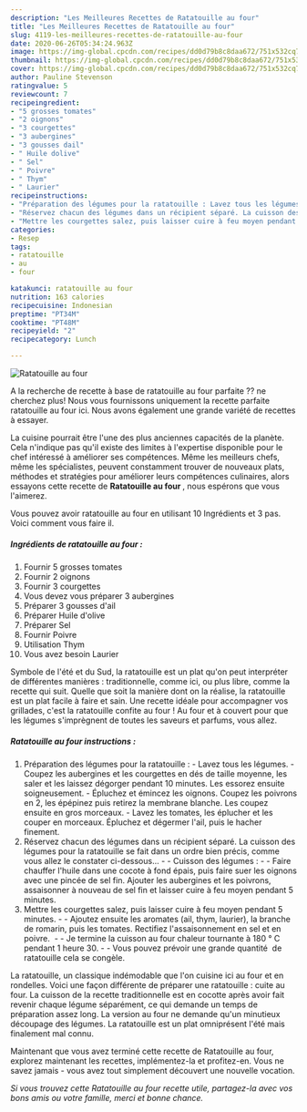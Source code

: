 ```yaml
---
description: "Les Meilleures Recettes de Ratatouille au four"
title: "Les Meilleures Recettes de Ratatouille au four"
slug: 4119-les-meilleures-recettes-de-ratatouille-au-four
date: 2020-06-26T05:34:24.963Z
image: https://img-global.cpcdn.com/recipes/dd0d79b8c8daa672/751x532cq70/ratatouille-au-four-photo-principale-de-la-recette.jpg
thumbnail: https://img-global.cpcdn.com/recipes/dd0d79b8c8daa672/751x532cq70/ratatouille-au-four-photo-principale-de-la-recette.jpg
cover: https://img-global.cpcdn.com/recipes/dd0d79b8c8daa672/751x532cq70/ratatouille-au-four-photo-principale-de-la-recette.jpg
author: Pauline Stevenson
ratingvalue: 5
reviewcount: 7
recipeingredient:
- "5 grosses tomates"
- "2 oignons"
- "3 courgettes"
- "3 aubergines"
- "3 gousses dail"
- " Huile dolive"
- " Sel"
- " Poivre"
- " Thym"
- " Laurier"
recipeinstructions:
- "Préparation des légumes pour la ratatouille : Lavez tous les légumes. Coupez les aubergines et les courgettes en dés de taille moyenne, les saler et les laissez dégorger pendant 10 minutes. Les essorez ensuite soigneusement. Épluchez et émincez les oignons. Coupez les poivrons en 2, les épépinez puis retirez la membrane blanche. Les coupez ensuite en gros morceaux. Lavez les tomates, les éplucher et les couper en morceaux. Épluchez et dégermer l&#39;ail, puis le hacher finement."
- "Réservez chacun des légumes dans un récipient séparé. La cuisson des légumes pour la ratatouille se fait dans un ordre bien précis, comme vous allez le constater ci-dessous...  Cuisson des légumes :  Faire chauffer l&#39;huile dans une cocote à fond épais, puis faire suer les oignons avec une pincée de sel fin. Ajouter les aubergines et les poivrons, assaisonner à nouveau de sel fin et laisser cuire à feu moyen pendant 5 minutes."
- "Mettre les courgettes salez, puis laisser cuire à feu moyen pendant 5 minutes.  Ajoutez ensuite les aromates (ail, thym, laurier), la branche de romarin, puis les tomates. Rectifiez l&#39;assaisonnement en sel et en poivre.   Je termine la cuisson au four chaleur tournante à 180 ° C pendant 1 heure 30.  Vous pouvez prévoir une grande quantité  de ratatouille cela se congèle."
categories:
- Resep
tags:
- ratatouille
- au
- four

katakunci: ratatouille au four 
nutrition: 163 calories
recipecuisine: Indonesian
preptime: "PT34M"
cooktime: "PT48M"
recipeyield: "2"
recipecategory: Lunch

---
```



![Ratatouille au four](https://img-global.cpcdn.com/recipes/dd0d79b8c8daa672/751x532cq70/ratatouille-au-four-photo-principale-de-la-recette.jpg)

A la recherche de recette à base de ratatouille au four parfaite ?? ne cherchez plus! Nous vous fournissons uniquement la recette parfaite ratatouille au four ici. Nous avons également une grande variété de recettes à essayer.

La cuisine pourrait être l'une des plus anciennes capacités de la planète. Cela n'indique pas qu'il existe des limites à l'expertise disponible pour le chef intéressé à améliorer ses compétences. Même les meilleurs chefs, même les spécialistes, peuvent constamment trouver de nouveaux plats, méthodes et stratégies pour améliorer leurs compétences culinaires, alors essayons cette recette de <strong> Ratatouille au four </strong>, nous espérons que vous l'aimerez.

<!--inarticleads1-->

Vous pouvez avoir ratatouille au four en utilisant 10 Ingrédients et 3 pas. Voici comment vous faire il.

##### Ingrédients de ratatouille au four :

1. Fournir 5 grosses tomates
1. Fournir 2 oignons
1. Fournir 3 courgettes
1. Vous devez vous préparer 3 aubergines
1. Préparer 3 gousses d&#39;ail
1. Préparer  Huile d&#39;olive
1. Préparer  Sel
1. Fournir  Poivre
1. Utilisation  Thym
1. Vous avez besoin  Laurier


Symbole de l&#39;été et du Sud, la ratatouille est un plat qu&#39;on peut interpréter de différentes manières : traditionnelle, comme ici, ou plus libre, comme la recette qui suit. Quelle que soit la manière dont on la réalise, la ratatouille est un plat facile à faire et sain. Une recette idéale pour accompagner vos grillades, c&#39;est la ratatouille confite au four ! Au four et à couvert pour que les légumes s&#39;imprègnent de toutes les saveurs et parfums, vous allez. 

<!--inarticleads2-->

##### Ratatouille au four instructions :

1. Préparation des légumes pour la ratatouille : - Lavez tous les légumes. - Coupez les aubergines et les courgettes en dés de taille moyenne, les saler et les laissez dégorger pendant 10 minutes. Les essorez ensuite soigneusement. - Épluchez et émincez les oignons. Coupez les poivrons en 2, les épépinez puis retirez la membrane blanche. Les coupez ensuite en gros morceaux. - Lavez les tomates, les éplucher et les couper en morceaux. Épluchez et dégermer l&#39;ail, puis le hacher finement.
1. Réservez chacun des légumes dans un récipient séparé. La cuisson des légumes pour la ratatouille se fait dans un ordre bien précis, comme vous allez le constater ci-dessous... -  - Cuisson des légumes : -  - Faire chauffer l&#39;huile dans une cocote à fond épais, puis faire suer les oignons avec une pincée de sel fin. Ajouter les aubergines et les poivrons, assaisonner à nouveau de sel fin et laisser cuire à feu moyen pendant 5 minutes.
1. Mettre les courgettes salez, puis laisser cuire à feu moyen pendant 5 minutes. -  - Ajoutez ensuite les aromates (ail, thym, laurier), la branche de romarin, puis les tomates. Rectifiez l&#39;assaisonnement en sel et en poivre.  -  - Je termine la cuisson au four chaleur tournante à 180 ° C pendant 1 heure 30. -  - Vous pouvez prévoir une grande quantité  de ratatouille cela se congèle.


La ratatouille, un classique indémodable que l&#39;on cuisine ici au four et en rondelles. Voici une façon différente de préparer une ratatouille : cuite au four. La cuisson de la recette traditionnelle est en cocotte après avoir fait revenir chaque légume séparément, ce qui demande un temps de préparation assez long. La version au four ne demande qu&#39;un minutieux découpage des légumes. La ratatouille est un plat omniprésent l&#39;été mais finalement mal connu. 

<!--inarticleads1-->

<p>
Maintenant que vous avez terminé cette recette de Ratatouille au four, explorez maintenant les recettes, implémentez-la et profitez-en. Vous ne savez jamais - vous avez tout simplement découvert une nouvelle vocation.
</p>

<p>
<i>Si vous trouvez cette Ratatouille au four recette utile, partagez-la avec vos bons amis ou votre famille, merci et bonne chance.</i>
</p>
